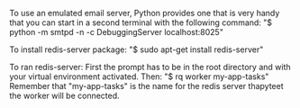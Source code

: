  To use an emulated email server, Python provides one that is very handy that you can start in a
 second terminal with the following command:
 "$ python -m smtpd -n -c DebuggingServer localhost:8025"
 
 To install redis-server package:
 "$ sudo apt-get install redis-server"
 
 To ran redis-server:
 First the prompt has to be in the root directory and with your virtual environment activated.
 Then:
 "$ rq worker my-app-tasks"
 Remember that "my-app-tasks" is the name for the redis server thapyteet the worker will be connected.
    